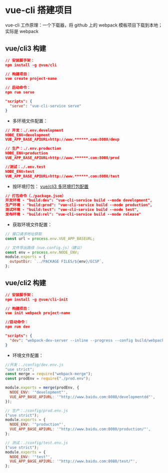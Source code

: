 # vue-cli 搭建项目

vue-cli 工作原理：一个下载器，将 github 上的 webpack 模板项目下载到本地；实际是 webpack

## vue/cli3 构建

```json
// 安装脚手架：
npm install -g @vue/cli

// 构建项目：
vue create project-name

// 启动命令：
npm run serve

"scripts": {
  "serve": "vue-cli-service serve"
}
```

- 多环境文件配置：

```json
// 开发：./.env.development
NODE_ENV=development
VUE_APP_BASE_APIURL=http://www.******.com:8080/devp

// 生产：./.env.production
NODE_ENV=production
VUE_APP_BASE_APIURL=http://www.******.com:8080/prod

//测试：./.env.test
NODE_ENV=test
VUE_APP_BASE_APIURL=http://www.******.com:8080/test
```

- 按环境打包：
  [vue/cli3 多环境打包配置](https://www.cnblogs.com/listen9436/p/12526400.html)

```json
// 打包命令（./package.json）
开发环境 - "build:dev": "vue-cli-service build --mode development",
生产环境 - "build:prod": "vue-cli-service build --mode production",
测试环境 - "build:test": "vue-cli-service build --mode test",
发布环境 - "build:rel": "vue-cli-service build --mode release"
```

- 获取环境文件配置：

```js
// 接口请求地址获取
const url = process.env.VUE_APP_BASEURL;

// 文件导出路径（vue.config.js）（建议）
const env = process.env.NODE_ENV;
module.exports = {
  outputDir: `../PACKAGE FILES/${env}/ECSP`,
};
```

## vue/cli2 构建

```json
// 安装脚手架：
npm install -g @vue/cli-init

// 构建项目：
vue init webpack project-name

//启动命令：
npm run dev

"scripts": {
  "dev": "webpack-dev-server --inline --progress --config build/webpack.dev.conf.js"
}
```

- 环境文件配置：

```js
//开发：./config/dev.env.js
"use strict";
const merge = require("webpack-merge");
const prodEnv = require("./prod.env");

module.exports = merge(prodEnv, {
  NODE_ENV: '"development"',
  VUE_APP_BASE_APIURL: '"http://www.baidu.com:8080/developmentdd"',
});

// 生产：./config/prod.env.js
("use strict");
module.exports = {
  NODE_ENV: '"production"',
  VUE_APP_BASE_APIURL: '"http://www.baidu.com:8080/production/"',
};

// 测试：./config/test.env.js
("use strict");
module.exports = {
  NODE_ENV: '"test"',
  VUE_APP_BASE_APIURL: '"http://www.baidu.com:8080/test/"',
};
```
